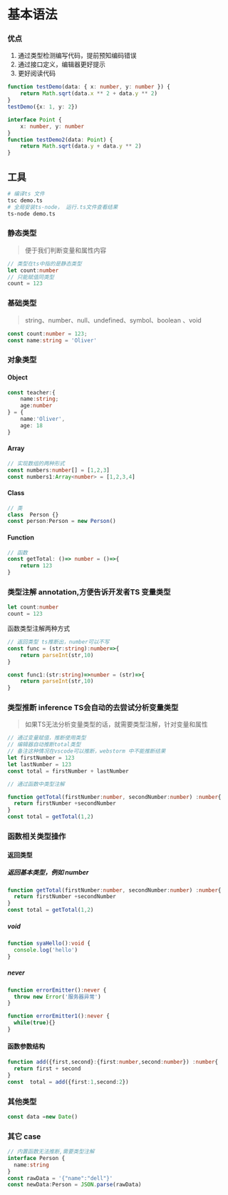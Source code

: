 # 基本语法

### 优点

1. 通过类型检测编写代码，提前预知编码错误
2. 通过接口定义，编辑器更好提示
3. 更好阅读代码

```typescript
function testDemo(data: { x: number, y: number }) {
    return Math.sqrt(data.x ** 2 + data.y ** 2)
}
testDemo({x: 1, y: 2})  
```


```typescript
interface Point {
    x: number, y: number
}
function testDemo2(data: Point) {
    return Math.sqrt(data.y + data.y ** 2)
}
```

## 工具

```bash
# 编译ts 文件
tsc demo.ts
# 全局安装ts-node， 运行.ts文件查看结果
ts-node demo.ts  
```

### 静态类型
> 便于我们判断变量和属性内容
```typescript
// 类型在ts中指的是静态类型
let count:number
// 只能赋值同类型
count = 123
```

### 基础类型

> string、number、null、undefined、symbol、boolean 、void
```typescript
const count:number = 123;
const name:string = 'Oliver'
```

### 对象类型

#### Object

```typescript
const teacher:{
    name:string;
    age:number
} = {
    name:'Oliver',
    age: 18
}
```
#### Array

```typescript
// 实现数组的两种形式
const numbers:number[] = [1,2,3]
const numbers1:Array<number> = [1,2,3,4]
```

#### Class
```typescript
// 类
class  Person {}
const person:Person = new Person()
```
#### Function

```typescript
// 函数
const getTotal: ()=> number = ()=>{
    return 123
}
```


### 类型注解 annotation,方便告诉开发者TS 变量类型

```typescript
let count:number
count = 123
```

函数类型注解两种方式
```typescript
// 返回类型 ts推断出，number可以不写
const func = (str:string):number=>{
    return parseInt(str,10)
}

const func1:(str:string)=>number = (str)=>{
    return parseInt(str,10)
}

```


### 类型推断 inference TS会自动的去尝试分析变量类型

> 如果TS无法分析变量类型的话，就需要类型注解，针对变量和属性
```typescript
// 通过变量赋值，推断使用类型
// 编辑器自动推断total类型
// 备注这种情况在vscode可以推断，webstorm 中不能推断结果
let firstNumber = 123
let lastNumber = 123
const total = firstNumber + lastNumber

// 通过函数中类型注解

function getTotal(firstNumber:number, secondNumber:number) :number{
  return firstNumber +secondNumber
}
const total = getTotal(1,2)

```

### 函数相关类型操作

#### 返回类型

##### 返回基本类型，例如 number

```typescript
function getTotal(firstNumber:number, secondNumber:number) :number{
  return firstNumber +secondNumber
}
const total = getTotal(1,2)
```
##### void

```typescript
function syaHello():void {
  console.log('hello')
}
```
##### never

```typescript
function errorEmitter():never {
  throw new Error('服务器异常')
}

function errorEmitter1():never {
  while(true){}
}
```


#### 函数参数结构

```typescript
function add({first,second}:{first:number,second:number}) :number{
  return first + second
}
const  total = add({first:1,second:2})
```

### 其他类型

```typescript
const data =new Date()
```

### 其它 case

```typescript
// 内置函数无法推断,需要类型注解
interface Person {
  name:string
}
const rawData = '{"name":"dell"}'
const newData:Person = JSON.parse(rawData)
```

